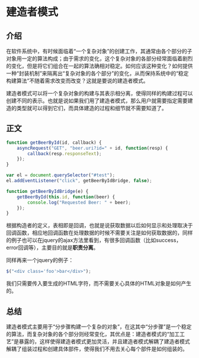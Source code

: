 # 建造者模式

## 介绍

在软件系统中，有时候面临着“一个复杂对象”的创建工作，其通常由各个部分的子对象用一定的算法构成；由于需求的变化，这个复杂对象的各部分经常面临着剧烈的变化，但是将它们组合在一起的算法确相对稳定。如何应该这种变化？如何提供一种“封装机制”来隔离出“复杂对象的各个部分”的变化，从而保持系统中的“稳定构建算法”不随着需求改变而改变？这就是要说的建造者模式。

建造者模式可以将一个复杂对象的构建与其表示相分离，使得同样的构建过程可以创建不同的表示。也就是说如果我们用了建造者模式，那么用户就需要指定需要建造的类型就可以得到它们，而具体建造的过程和细节就不需要知道了。

## 正文

```javascript
function getBeerById(id, callback) {
    asyncRequest("GET", "beer.uri?id=" + id, function(resp) {
        callback(resp.responseText);
    });
}

var el = document.querySelector("#test");
el.addEventListener("click", getBeerByIdBridge, false);

function getBeerByIdBridge(e) {
    getBeerById(this.id, function(beer) {
        console.log("Requested Beer: " + beer);
    });
}
```

根据构造者的定义，表相即是回调，也就是说获取数据以后如何显示和处理取决于回调函数，相应地回调函数在处理数据的时候不需要关注是如何获取数据的，同样的例子也可以在jquery的ajax方法里看到，有很多回调函数（比如success，error回调等），主要目的就是**职责分离**。

同样再来一个jquery的例子：

```javascript
$("<div class='foo'>bar</div>");
```

我们只需要传入要生成的HTML字符，而不需要关心具体的HTML对象是如何产生的。

## 总结

建造者模式主要用于“分步骤构建一个复杂的对象”，在这其中“分步骤”是一个稳定的算法，而复杂对象的各个部分则经常变化，其优点是：建造者模式的“加工工艺”是暴露的，这样使得建造者模式更加灵活，并且建造者模式解耦了建造者模式解耦了组装过程和创建具体部件，使得我们不用去关心每个部件是如何组装的。

